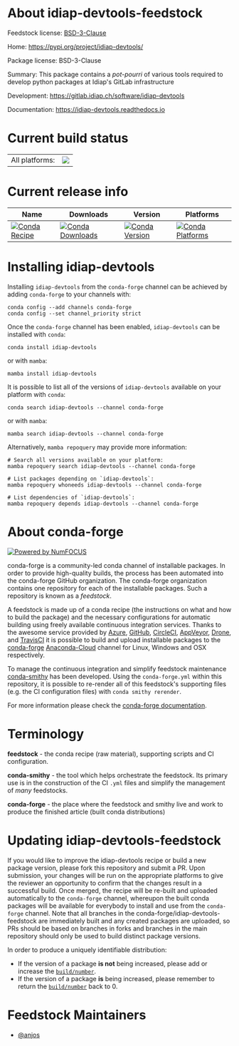 About idiap-devtools-feedstock
==============================

Feedstock license: [BSD-3-Clause](https://github.com/conda-forge/idiap-devtools-feedstock/blob/main/LICENSE.txt)

Home: https://pypi.org/project/idiap-devtools/

Package license: BSD-3-Clause

Summary: This package contains a *pot-pourri* of various tools required to develop python packages at Idiap's GitLab infrastructure

Development: https://gitlab.idiap.ch/software/idiap-devtools

Documentation: https://idiap-devtools.readthedocs.io

Current build status
====================


<table><tr><td>All platforms:</td>
    <td>
      <a href="https://dev.azure.com/conda-forge/feedstock-builds/_build/latest?definitionId=19775&branchName=main">
        <img src="https://dev.azure.com/conda-forge/feedstock-builds/_apis/build/status/idiap-devtools-feedstock?branchName=main">
      </a>
    </td>
  </tr>
</table>

Current release info
====================

| Name | Downloads | Version | Platforms |
| --- | --- | --- | --- |
| [![Conda Recipe](https://img.shields.io/badge/recipe-idiap--devtools-green.svg)](https://anaconda.org/conda-forge/idiap-devtools) | [![Conda Downloads](https://img.shields.io/conda/dn/conda-forge/idiap-devtools.svg)](https://anaconda.org/conda-forge/idiap-devtools) | [![Conda Version](https://img.shields.io/conda/vn/conda-forge/idiap-devtools.svg)](https://anaconda.org/conda-forge/idiap-devtools) | [![Conda Platforms](https://img.shields.io/conda/pn/conda-forge/idiap-devtools.svg)](https://anaconda.org/conda-forge/idiap-devtools) |

Installing idiap-devtools
=========================

Installing `idiap-devtools` from the `conda-forge` channel can be achieved by adding `conda-forge` to your channels with:

```
conda config --add channels conda-forge
conda config --set channel_priority strict
```

Once the `conda-forge` channel has been enabled, `idiap-devtools` can be installed with `conda`:

```
conda install idiap-devtools
```

or with `mamba`:

```
mamba install idiap-devtools
```

It is possible to list all of the versions of `idiap-devtools` available on your platform with `conda`:

```
conda search idiap-devtools --channel conda-forge
```

or with `mamba`:

```
mamba search idiap-devtools --channel conda-forge
```

Alternatively, `mamba repoquery` may provide more information:

```
# Search all versions available on your platform:
mamba repoquery search idiap-devtools --channel conda-forge

# List packages depending on `idiap-devtools`:
mamba repoquery whoneeds idiap-devtools --channel conda-forge

# List dependencies of `idiap-devtools`:
mamba repoquery depends idiap-devtools --channel conda-forge
```


About conda-forge
=================

[![Powered by
NumFOCUS](https://img.shields.io/badge/powered%20by-NumFOCUS-orange.svg?style=flat&colorA=E1523D&colorB=007D8A)](https://numfocus.org)

conda-forge is a community-led conda channel of installable packages.
In order to provide high-quality builds, the process has been automated into the
conda-forge GitHub organization. The conda-forge organization contains one repository
for each of the installable packages. Such a repository is known as a *feedstock*.

A feedstock is made up of a conda recipe (the instructions on what and how to build
the package) and the necessary configurations for automatic building using freely
available continuous integration services. Thanks to the awesome service provided by
[Azure](https://azure.microsoft.com/en-us/services/devops/), [GitHub](https://github.com/),
[CircleCI](https://circleci.com/), [AppVeyor](https://www.appveyor.com/),
[Drone](https://cloud.drone.io/welcome), and [TravisCI](https://travis-ci.com/)
it is possible to build and upload installable packages to the
[conda-forge](https://anaconda.org/conda-forge) [Anaconda-Cloud](https://anaconda.org/)
channel for Linux, Windows and OSX respectively.

To manage the continuous integration and simplify feedstock maintenance
[conda-smithy](https://github.com/conda-forge/conda-smithy) has been developed.
Using the ``conda-forge.yml`` within this repository, it is possible to re-render all of
this feedstock's supporting files (e.g. the CI configuration files) with ``conda smithy rerender``.

For more information please check the [conda-forge documentation](https://conda-forge.org/docs/).

Terminology
===========

**feedstock** - the conda recipe (raw material), supporting scripts and CI configuration.

**conda-smithy** - the tool which helps orchestrate the feedstock.
                   Its primary use is in the construction of the CI ``.yml`` files
                   and simplify the management of *many* feedstocks.

**conda-forge** - the place where the feedstock and smithy live and work to
                  produce the finished article (built conda distributions)


Updating idiap-devtools-feedstock
=================================

If you would like to improve the idiap-devtools recipe or build a new
package version, please fork this repository and submit a PR. Upon submission,
your changes will be run on the appropriate platforms to give the reviewer an
opportunity to confirm that the changes result in a successful build. Once
merged, the recipe will be re-built and uploaded automatically to the
`conda-forge` channel, whereupon the built conda packages will be available for
everybody to install and use from the `conda-forge` channel.
Note that all branches in the conda-forge/idiap-devtools-feedstock are
immediately built and any created packages are uploaded, so PRs should be based
on branches in forks and branches in the main repository should only be used to
build distinct package versions.

In order to produce a uniquely identifiable distribution:
 * If the version of a package **is not** being increased, please add or increase
   the [``build/number``](https://docs.conda.io/projects/conda-build/en/latest/resources/define-metadata.html#build-number-and-string).
 * If the version of a package **is** being increased, please remember to return
   the [``build/number``](https://docs.conda.io/projects/conda-build/en/latest/resources/define-metadata.html#build-number-and-string)
   back to 0.

Feedstock Maintainers
=====================

* [@anjos](https://github.com/anjos/)

